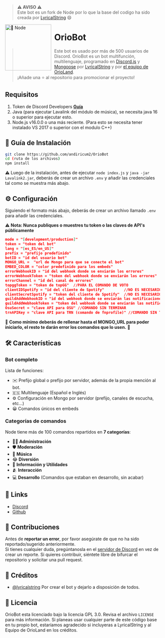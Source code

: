 > **⚠ AVISO ⚠**  
> Este bot es un fork de Node por lo que la base del codigo ha sido creada por [LyricalString](https://github.com/LyricalString) 😄

<img width="150" height="150" align="left" style="float: left; margin: 0 10px 0 0;" alt="🤖 Node" src="https://i.ibb.co/wNhBGyv/logo-3.png">  

# OrioBot

> Este bot es usado por más de 500 usuarios de Discord.
OrioBot es un bot multifunción, multilenguaje, programado en [Discord.js](https://discord.js.org) y [Mongoose](https://mongoosejs.com/docs/api.html) por [LyricalString](https://github.com/LyricalString) y por [el equipo de OrioLand](https://new.orioland.com).  
¡Añade una ⭐ al repositorio para promocionar el proyecto!

## Requisitos

1. Token de Discord Developers **[Guía](https://discordjs.guide/preparations/setting-up-a-bot-application.html#creating-your-bot)**
2. Java (para ejecutar Lavalink del módulo de música), se necesita java 16 o superior para ejecutar esto.
3. Node.js v16.0.0 o una más reciente. (Para esto se necesita tener instalado VS 2017 o superior con el modulo C++)


## 🚀 Guía de Instalación

```sh
git clone https://github.com/andiricum2/OrioBot
cd (ruta de los archivos)
npm install
```

⚠️ Luego de la instalación, antes de ejecutar `node index.js` y `java -jar Lavalink2.jar`, deberás de crear un archivo `.env` y añadir las credenciales tal como se muestra más abajo. 

## ⚙️ Configuración

Siguiendo el formato más abajo, deberás de crear un archivo llamado `.env` para añadir las credenciales.

⚠️ **Nota: Nunca publiques o muestres tu token o las claves de API's públicamente** 

```json
mode = "[development/production]"
token = "token del bot"
lang = "[es_ES/en_US]"
prefix = "prefijo predefinido"
botID = "id del usuario bot"
MONGO_URL =  "url de Mongo para que se conecte el bot"
EMBED_COLOR = "color predefinido para los embeds"
errorWebhookID = "id del webhook donde se enviarán los errores"
errorWebhookToken = "token del webhook donde se enviarán los errores"
errorChannel = "id del canal de errores"
topggToken = "token de topGG"  //PARA EL COMANDO DE VOTO
clientIDSpotify = "id del cliente de Spotify"         //NO ES NECESARIO YA QUE EL MODULO DE SPOTIFY NO FUNCIONA
clientSecretSpotify = "token del cliente de Spotify"  //NO ES NECESARIO YA QUE EL MODULO DE SPOTIFY NO FUNCIONA
guildAddWebhookID = "id del webhook donde se enviarán las notificaciones para nuevos servidores"
guildAddWebhookToken = "token del webhook donde se enviarán las notificaciones para nuevos servidores"
OsuSecret = "clave API para OSU" //COMANDO SIN TERMINAR
trnAPIKey = "clave API para TRN (comando de fnprofile)" //COMANDO SIN TERMINAR
```
🚨 **Como mínimo deberás de rellenar hasta el MONGO_URL para poder iniciarlo, el resto te darán error los comandos que lo usen.** 🚨



## 🛠️ Características

### Bot completo

Lista de funciones:
*   ✉️ Prefijo global o prefijo por servidor, además de la propia mención al bot.
*   🇪🇸 Multilenguaje (Español e Inglés)
*   ⚙️ Configuración en Mongo por servidor (prefijo, canales de escucha, etc...)
*   😀 Comandos únicos en embeds



### Categorías de comandos

Node tiene más de 100 comandos repartidos en  **7 categorías**:

*   👩‍💼 **Administración**
*   🛡 **Moderación**
*   🎵 **Música**
*   😂 **Diversión**
*   🚩 **Información y Utilidades**
*   🫂 **Interacción**
*   💻 **Desarrollo** (Comandos que estaban en desarrollo, sin acabar)

## 📎 Links

*   [Discord](https://discord.orioland.com)
*   [Github](https://github.com/andiricum2)

## 🤝 Contribuciones

Antes de **reportar un error**, por favor asegúrate de que no ha sido reportado/sugerido anteriormente.   
Si tienes cualquier duda, pregúntanosla en el [servidor de Discord](https://discord.orioland.com) en vez de crear un reporte.
Si quieres contribuir, siéntete libre de bifurcar el repositorio y solicitar una pull request.

## 📝 Créditos

* [@lyricalstring](https://github.com/LyricalString) Por crear el bot y dejarlo a disposición de todos.

## 📜 Licencia

OrioBot esta licenciado bajo la licencia GPL 3.0. Revisa el archivo `LICENSE` para más información. Si planeas usar cualquier parte de este código base en tu propio bot, estaríamos agradecido si incluyeras a LyricalString y al Equipo de OrioLand en los créditos.
